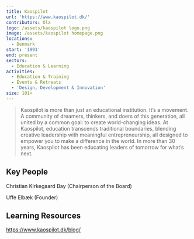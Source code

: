 ```yaml
---
title: Kaospilot
url: 'https://www.kaospilot.dk/'
contributors: Ola
logo: /assets/kaospilot logo.png
image: /assets/kaospilot homepage.png
locations:
  - Denmark
start: '1991'
end: present
sectors:
  - Education & Learning
activities:
  - Education & Training
  - Events & Retreats
  - 'Design, Development & Innovation'
size: 101+
---
```

> Kaospilot is more than just an educational institution. It’s a movement. A community of dreamers, thinkers, and doers of this generation, all united by a common goal: to create world-changing ideas. At Kaospilot, education transcends traditional boundaries, blending creative leadership with meaningful entrepreneurship, all designed to empower you to make a difference in the world. In more than 30 years, Kaospilot has been educating leaders of tomorrow for what’s next.

## Key People

Christian Kirkegaard Bay (Chairperson of the Board)

Uffe Elbæk (Founder)

## Learning Resources

https://www.kaospilot.dk/blog/

